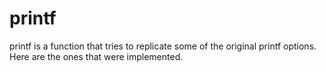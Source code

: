 # printf

printf is a function that tries to replicate some of the original printf options. Here are the ones that were implemented.

